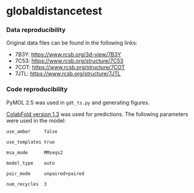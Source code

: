 # globaldistancetest
### Data reproducibility
Original data files can be found in the following links:
- 7B3Y: https://www.rcsb.org/3d-view/7B3Y
- 7C53: https://www.rcsb.org/structure/7C53
- 7COT: https://www.rcsb.org/structure/7COT
- 7JTL: https://www.rcsb.org/structure/7JTL

### Code reproducibility
PyMOL 2.5 was used in `gdt_ts.py` and generating figures.

[ColabFold version 1.3](https://colab.research.google.com/github/sokrypton/ColabFold/blob/main/AlphaFold2.ipynb?authuser=1#scrollTo=kOblAo-xetgx) was used for predictions. The following parameters were used in the model:
```
use_amber     false

use_templates true

msa_mode      MMseqs2

model_type    auto

pair_mode     unpaired+paired 

num_recycles  3
```